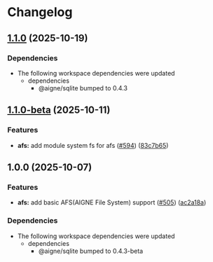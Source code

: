 # Changelog

## [1.1.0](https://github.com/AIGNE-io/aigne-framework/compare/afs-v1.1.0-beta...afs-v1.1.0) (2025-10-19)


### Dependencies

* The following workspace dependencies were updated
  * dependencies
    * @aigne/sqlite bumped to 0.4.3

## [1.1.0-beta](https://github.com/AIGNE-io/aigne-framework/compare/afs-v1.0.0...afs-v1.1.0-beta) (2025-10-11)


### Features

* **afs:** add module system fs for afs ([#594](https://github.com/AIGNE-io/aigne-framework/issues/594)) ([83c7b65](https://github.com/AIGNE-io/aigne-framework/commit/83c7b6555d21c606a5005eb05f6686882fb8ffa3))

## 1.0.0 (2025-10-07)


### Features

* **afs:** add basic AFS(AIGNE File System) support ([#505](https://github.com/AIGNE-io/aigne-framework/issues/505)) ([ac2a18a](https://github.com/AIGNE-io/aigne-framework/commit/ac2a18a82470a2f31c466f329386525eb1cdab6d))


### Dependencies

* The following workspace dependencies were updated
  * dependencies
    * @aigne/sqlite bumped to 0.4.3-beta
